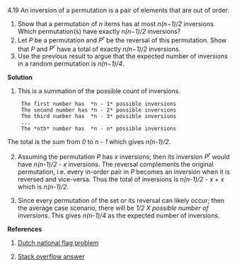 4.19 An inversion of a permutation is a pair of elements that are out of order.

1. Show that a permutation of *n* items has at most *n(n−1)/2* inversions. Which permutation(s) have exactly *n(n−1)/2* inversions?
2. Let *P* be a permutation and *P<sup>r</sup>* be the reversal of this permutation. Show that *P* and *P<sup>r</sup>* have a total of exactly *n(n−1)/2* inversions.
3. Use the previous result to argue that the expected number of inversions in a random permutation is *n(n−1)/4*.

**Solution** 

1. This is a summation of the possible count of inversions.


        The first number has  *n - 1* possible inversions
        The second number has *n - 2* possible inversions
        The third number has  *n - 3* possible inversions
        ...
        The *nth* number has  *n - n* possible inversions
    

The total is the sum from *0* to *n - 1* which gives *n(n-1)/2*.

2. Assuming the permutation *P* has *x* inversions; then its inversion *P<sup>r</sup>* would have *n(n-1)/2 - x* inversions.
The reversal complements the original permutation, i.e. every in-order pair in *P* becomes an inversion when it is
reversed and vice-versa.
Thus the total of inversions is *n(n-1)/2 - x + x* which is *n(n-1)/2*.

3. Since every permutation of the set or its reversal can likely occur; then the average case scenario, there will be 
*1/2 X possible number of inversions*. This gives *n(n-1)/4* as the expected number of inversions. 

**References**

1. [Dutch national flag problem](https://en.wikipedia.org/wiki/Dutch_national_flag_problem)

2. [Stack overflow answer](http://stackoverflow.com/questions/11214089/understanding-dutch-national-flag-program)